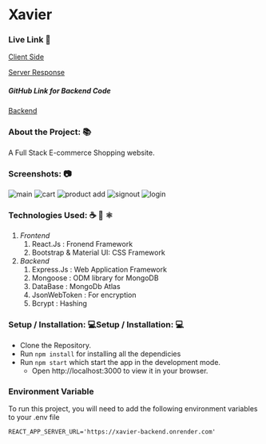 # Xavier

### Live Link 🔗
[Client Side](https://xavier-frontend.onrender.com/ "Client Side")

[Server Response](https://xavier-backend.onrender.com "Server Response")

##### GitHub Link for Backend Code
[Backend](https://github.com/Nitiksharma2001/Xavier-Backend)


### About the Project: 📚
A Full Stack E-commerce Shopping website.

### Screenshots: 📷
![main](https://github.com/Nitiksharma2001/Xavier-Frontend/assets/82705199/5975ba60-d52d-4365-9c2e-0783828e7113)
![cart](https://github.com/Nitiksharma2001/Xavier-Frontend/assets/82705199/75292ec6-c849-4a94-a031-db05c61437c7)
![product add](https://github.com/Nitiksharma2001/Xavier-Frontend/assets/82705199/f3ac88e7-c8a7-4dcd-856a-38991eeaba5e)
![signout](https://github.com/Nitiksharma2001/Xavier-Frontend/assets/82705199/5af80bd9-884c-4703-b619-2ac6f97c4932)
![login](https://github.com/Nitiksharma2001/Xavier-Frontend/assets/82705199/34e19fb3-2e39-4abe-8e6d-e102b32b6f29)

### Technologies Used: ☕️ 🐍 ⚛️
1. *Frontend*
	1. React.Js : Fronend Framework
	2. Bootstrap & Material UI: CSS Framework 
2.  *Backend*
	1. 	Express.Js : Web Application Framework
	2. 	Mongoose : ODM library for MongoDB
	3. 	DataBase : MongoDb Atlas
	4. 	JsonWebToken : For encryption
	5. 	Bcrypt : Hashing

### Setup / Installation: 💻Setup / Installation: 💻
- Clone the Repository.
- Run `npm install` for installing all the dependicies
- Run `npm start` which start the app in the development mode.
	- Open http://localhost:3000 to view it in your browser.


### Environment Variable

To run this project, you will need to add the following environment variables to your .env file

`REACT_APP_SERVER_URL='https://xavier-backend.onrender.com'`
